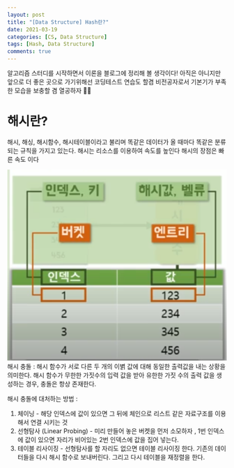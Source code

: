 ```yaml
---
layout: post
title: "[Data Structure] Hash란?"
date: 2021-03-19
categories: [CS, Data Structure]
tags: [Hash, Data Structure]
comments: true
---
```


알고리즘 스터디를 시작하면서 이론을 블로그에 정리해 볼 생각이다! 
아직은 아니지만 앞으로 더 좋은 곳으로 가기위해선 코딩테스트 연습도 할겸 
비전공자로서 기본기가 부족한 모습을 보충할 겸 열공하자 🧐🤓

# 해시란?
해시, 해싱, 해시함수, 해시테이블이라고 불리며 
똑같은 데이터가 올 때마다 똑같은 분류되는 규칙을 가지고 있는다. 
해시는 리소스를 이용하여 속도를 높인다 
해시의 장점은 빠른 속도 이다

<img src="../assets/img/210319-hash.png">
해시 충돌 : 해시 함수가 서로 다른 두 개의 이볅 값에 대해 동일한 출력값을 내는 상황을 의미한다. 
해시 함수가 무한한 가짓수의 입력 값을 받아 유한한 가짓 수의 출력 값을 생성하는 경우, 충돌은 항상 존재한다. 

해시 충돌에 대처하는 방법 : 
1. 체이닝 - 해당 인덱스에 값이 있으면 그 뒤에 체인으로 리스트 같은 자료구조를 이용해서 연결 시키는 것
2. 선형탐사 (Linear Probing) - 미리 만들어 놓은 버켓을 먼저 소모하자 , 1번 인덱스에 값이 있으면 자리가 비어있는 2번 인덱스에 값을 집어 넣는다.
3. 테이블 리사이징 - 선형탐사를 할 자리도 없으면 테이블 리사이징 한다. 기존의 데이터들을 다시 해시 함수로 보내버린다. 그리고 다시 테이블을  재정렬을 한다.
